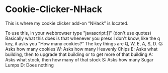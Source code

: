 # Cookie-Clicker-NHack
This is where my cookie clicker add-on “NHack” is located.

To use this, in your webbrowser type "javascript:[]" (don't use quotes)
Basically what this does is that whenever you press I don't know, like the q key, it asks you "How many cookies?"
The key things are Q, W, E, A, S, D.
Q: Asks how many cookies
W: Asks how many Heavenly Chips
E: Asks what building, then to upgrade that building or to get more of that building
A: Asks what stock, then how many of that stock
S: Asks how many Sugar Lumps
D: Does nothing

